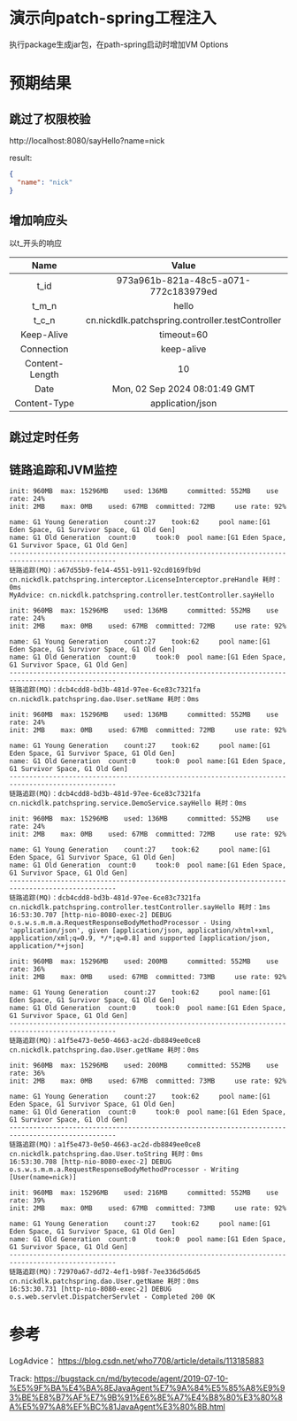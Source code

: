 # 演示向patch-spring工程注入

执行package生成jar包，在path-spring启动时增加VM Options

# 预期结果

## 跳过了权限校验

http://localhost:8080/sayHello?name=nick

result:

```json
{
  "name": "nick"
}
```

## 增加响应头

以t_开头的响应

|      Name      |                      Value                       |
|:--------------:|:------------------------------------------------:|
|      t_id      |       973a961b-821a-48c5-a071-772c183979ed       |
|     t_m_n      |                      hello                       |
|     t_c_n      | cn.nickdlk.patchspring.controller.testController |
|   Keep-Alive   |                    timeout=60                    |
|   Connection   |                    keep-alive                    |
| Content-Length |                        10                        |
|      Date      |          Mon, 02 Sep 2024 08:01:49 GMT           |
|  Content-Type  |                 application/json                 |

## 跳过定时任务

## 链路追踪和JVM监控

```
init: 960MB	 max: 15296MB	 used: 136MB	 committed: 552MB	 use rate: 24%
init: 2MB	 max: 0MB	 used: 67MB	 committed: 72MB	 use rate: 92%

name: G1 Young Generation	 count:27	 took:62	 pool name:[G1 Eden Space, G1 Survivor Space, G1 Old Gen]
name: G1 Old Generation	 count:0	 took:0	 pool name:[G1 Eden Space, G1 Survivor Space, G1 Old Gen]
-------------------------------------------------------------------------------------------------
链路追踪(MQ)：a67d55b9-fe14-4551-b911-92cd0169fb9d cn.nickdlk.patchspring.interceptor.LicenseInterceptor.preHandle 耗时：0ms
MyAdvice: cn.nickdlk.patchspring.controller.testController.sayHello

init: 960MB	 max: 15296MB	 used: 136MB	 committed: 552MB	 use rate: 24%
init: 2MB	 max: 0MB	 used: 67MB	 committed: 72MB	 use rate: 92%

name: G1 Young Generation	 count:27	 took:62	 pool name:[G1 Eden Space, G1 Survivor Space, G1 Old Gen]
name: G1 Old Generation	 count:0	 took:0	 pool name:[G1 Eden Space, G1 Survivor Space, G1 Old Gen]
-------------------------------------------------------------------------------------------------
链路追踪(MQ)：dcb4cdd8-bd3b-481d-97ee-6ce83c7321fa cn.nickdlk.patchspring.dao.User.setName 耗时：0ms

init: 960MB	 max: 15296MB	 used: 136MB	 committed: 552MB	 use rate: 24%
init: 2MB	 max: 0MB	 used: 67MB	 committed: 72MB	 use rate: 92%

name: G1 Young Generation	 count:27	 took:62	 pool name:[G1 Eden Space, G1 Survivor Space, G1 Old Gen]
name: G1 Old Generation	 count:0	 took:0	 pool name:[G1 Eden Space, G1 Survivor Space, G1 Old Gen]
-------------------------------------------------------------------------------------------------
链路追踪(MQ)：dcb4cdd8-bd3b-481d-97ee-6ce83c7321fa cn.nickdlk.patchspring.service.DemoService.sayHello 耗时：0ms

init: 960MB	 max: 15296MB	 used: 136MB	 committed: 552MB	 use rate: 24%
init: 2MB	 max: 0MB	 used: 67MB	 committed: 72MB	 use rate: 92%

name: G1 Young Generation	 count:27	 took:62	 pool name:[G1 Eden Space, G1 Survivor Space, G1 Old Gen]
name: G1 Old Generation	 count:0	 took:0	 pool name:[G1 Eden Space, G1 Survivor Space, G1 Old Gen]
-------------------------------------------------------------------------------------------------
链路追踪(MQ)：dcb4cdd8-bd3b-481d-97ee-6ce83c7321fa cn.nickdlk.patchspring.controller.testController.sayHello 耗时：1ms
16:53:30.707 [http-nio-8080-exec-2] DEBUG o.s.w.s.m.m.a.RequestResponseBodyMethodProcessor - Using 'application/json', given [application/json, application/xhtml+xml, application/xml;q=0.9, */*;q=0.8] and supported [application/json, application/*+json]

init: 960MB	 max: 15296MB	 used: 200MB	 committed: 552MB	 use rate: 36%
init: 2MB	 max: 0MB	 used: 67MB	 committed: 73MB	 use rate: 92%

name: G1 Young Generation	 count:27	 took:62	 pool name:[G1 Eden Space, G1 Survivor Space, G1 Old Gen]
name: G1 Old Generation	 count:0	 took:0	 pool name:[G1 Eden Space, G1 Survivor Space, G1 Old Gen]
-------------------------------------------------------------------------------------------------
链路追踪(MQ)：a1f5e473-0e50-4663-ac2d-db8849ee0ce8 cn.nickdlk.patchspring.dao.User.getName 耗时：0ms

init: 960MB	 max: 15296MB	 used: 200MB	 committed: 552MB	 use rate: 36%
init: 2MB	 max: 0MB	 used: 67MB	 committed: 73MB	 use rate: 92%

name: G1 Young Generation	 count:27	 took:62	 pool name:[G1 Eden Space, G1 Survivor Space, G1 Old Gen]
name: G1 Old Generation	 count:0	 took:0	 pool name:[G1 Eden Space, G1 Survivor Space, G1 Old Gen]
-------------------------------------------------------------------------------------------------
链路追踪(MQ)：a1f5e473-0e50-4663-ac2d-db8849ee0ce8 cn.nickdlk.patchspring.dao.User.toString 耗时：0ms
16:53:30.708 [http-nio-8080-exec-2] DEBUG o.s.w.s.m.m.a.RequestResponseBodyMethodProcessor - Writing [User(name=nick)]

init: 960MB	 max: 15296MB	 used: 216MB	 committed: 552MB	 use rate: 39%
init: 2MB	 max: 0MB	 used: 67MB	 committed: 73MB	 use rate: 92%

name: G1 Young Generation	 count:27	 took:62	 pool name:[G1 Eden Space, G1 Survivor Space, G1 Old Gen]
name: G1 Old Generation	 count:0	 took:0	 pool name:[G1 Eden Space, G1 Survivor Space, G1 Old Gen]
-------------------------------------------------------------------------------------------------
链路追踪(MQ)：72970a67-dd72-4ef1-b98f-7ee336d5d6d5 cn.nickdlk.patchspring.dao.User.getName 耗时：0ms
16:53:30.731 [http-nio-8080-exec-2] DEBUG o.s.web.servlet.DispatcherServlet - Completed 200 OK
```

# 参考

LogAdvice： https://blog.csdn.net/who7708/article/details/113185883

Track: https://bugstack.cn/md/bytecode/agent/2019-07-10-%E5%9F%BA%E4%BA%8EJavaAgent%E7%9A%84%E5%85%A8%E9%93%BE%E8%B7%AF%E7%9B%91%E6%8E%A7%E4%B8%80%E3%80%8A%E5%97%A8%EF%BC%81JavaAgent%E3%80%8B.html